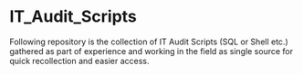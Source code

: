 # IT_Audit_Scripts
Following repository is the collection of IT Audit Scripts (SQL or Shell etc.) gathered as part of experience and working in the field as single source for quick recollection and easier access.
